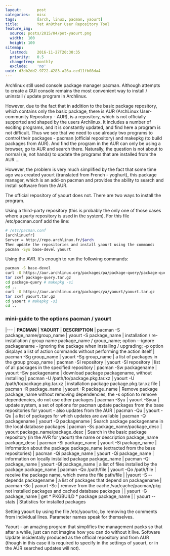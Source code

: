 ```yaml
---
layout:       post
categories:   misc
tags:         [arch, linux, pacman, yaourt]
title:        Yet AnOther User Repository Tool
feature_img:
  source: posts/2015/04/pot-yaourt.png
  width:  100
  height: 100
sitemap:
  lastmod:    2016-11-27T20:30:35
  priority:   0.5
  changefreq: monthly
  exclude:    'no'
uuid: d3db2dd2-9722-4283-a26a-ced11fb08da4
---
```


Archlinux still used console package manager pacman. Although attempts to create a GUI console remains the most convenient way to install / uninstall / update program in Archlinux.

However, due to the fact that in addition to the basic package repository, which contains only the basic package, there is AUR (ArchLinux User-community Repository - AUR), is a repository, which is not officially supported and shaped by the users Archlinux. It includes a number of exciting programs, and it is constantly updated, and find here a program is not difficult. Thus we see that we need to use already two programs to control their packages - pacman (official repository) and makepkg (to build packages from AUR). And find the program in the AUR can only be using a browser, go to AUR and search there. Naturally, the question is not about to normal (ie, not hands) to update the programs that are installed from the AUR ...

However, the problem is very much simplified by the fact that some time ago was created yaourt (translated from French - yoghurt), this package manager, which is an add-on pacman and provides the ability to search and install software from the AUR.

The official repository of yaourt does not. There are two ways to install the program.

Using a third-party repository (this is probably the only one of those cases where a party repository is used in the system). For this file /etc/pacman.conf add the line:

```sh
# /etc/pacman.conf
[archlinuxfr]
Server = http://repo.archlinux.fr/$arch
Then update the repositories and install yaourt using the command:
pacman -Syu base-devel yaourt
```

Using the AVR. It's enough to run the following commands:

```sh
pacman -S base-devel
curl -O https://aur.archlinux.org/packages/pa/package-query/package-query.tar.gz
tar zxvf package-query.tar.gz
cd package-query # makepkg -si
cd ..
curl -O https://aur.archlinux.org/packages/ya/yaourt/yaourt.tar.gz
tar zxvf yaourt.tar.gz
cd yaourt # makepkg -si
cd ..
```

### mini-guide to the options pacman / yaourt

|---
| **PACMAN** | **YAOURT** | **DESCRIPTION**
| pacman -S package_name/group_name | yaourt -S package_name | installation / re-installation / group name package_name / group_name; option --ignore packagename - ignoring the package when installing / upgrading; -p option displays a list of action commands without performing the action itself
| pacman -Sg group_name | yaourt -Sg group_name | a list of packages in the group group_name
| pacman -Sl repository | yaourt -Sl repository | list of all packages in the specified repository
| pacman -Sw packagename | yaourt -Sw packagename | download package packagename, without installing
| pacman -U /path/to/package.pkg.tar.xz | yaourt -U /path/to/package.pkg.tar.xz | installation package package.pkg.tar.xz file
| pacman -R package_name | yaourt -R package_name | Remove package package_name without removing dependencies, the -s option to remove dependencies, do not use other packages
| pacman -Syu | yaourt -Syua | update system, a set of options for pacman update packages from the base repositories for yaourt - also updates from the AUR
| pacman -Qu | yaourt -Qu | a list of packages for which updates are available
| pacman -Q packagename | yaourt -Q packagename | Search package packagename in the local database packages
| pacman -Ss package_name/package_desc | yaourt package_name/package_desc | Search in the basic package repository (in the AVR for yaourt) the name or description package_name package_desc
| pacman -Si package_name | yaourt -Si package_name | Information about the package package_name (extracted from the base repositories)
| pacman -Qi package_name | yaourt -Qi package_name | information on locally installed package package_name
| pacman -Ql package_name | yaourt -Ql package_name | a list of files installed by the package package_name
| pacman -Qo /path/file | yaourt -Qo /path/file | receive the package name, which owns the file path/file
| |yaourt -S --depends packagename | a list of packages that depend on packagename
| pacman -Sc | yaourt -Sc | remove from the cache /var/cache/pacman/pkg not installed packages and cached database packages
| | yaourt -G package_name | get * PKGBUILD * package package_name
| | yaourt --stats | Statistics for installed packages


Setting yaourt by using the file /etc/yaourtrc, by removing the comments from individual lines. Parameter names speak for themselves. 

Yaourt - an amazing program that simplifies the management packs so that after a while, just can not imagine how you can do without it live. Software Update incidentally produced as the official repository and from AUR (though in this case it is required to specify in the settings of yaourt, or in the AUR searched updates will not).